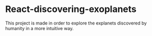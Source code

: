 # React-discovering-exoplanets
This project is made in order to explore the explanets discovered by humanity in a more intuitive way.
